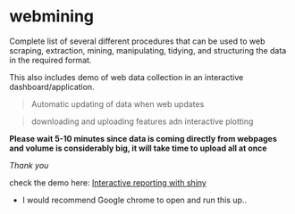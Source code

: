 # webmining 
Complete list of several different procedures that can be used to web scraping, extraction, mining, manipulating, tidying, and structuring the data in the required format.

This also includes demo of web data collection in an interactive dashboard/application. 
> Automatic updating of data when web updates

> downloading and uploading features adn interactive plotting


**Please wait 5-10 minutes since data is coming directly from webpages and volume is considerably big, it will take time to upload all at once**

*Thank you*

check the demo here: [Interactive reporting with shiny](https://neeraj.shinyapps.io/qoolityapp) 
- I would recommend Google chrome to open and run this up..
